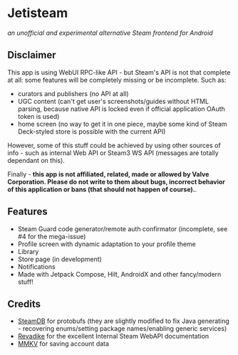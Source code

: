 # Jetisteam
_an unofficial and experimental alternative Steam frontend for Android_

## Disclaimer

This app is using WebUI RPC-like API - but Steam's API is not that complete at all: some features will be completely missing or be incomplete. Such as:
- curators and publishers (no API at all)
- UGC content (can't get user's screenshots/guides without HTML parsing, because native API is locked even if official application OAuth token is used)
- home screen (no way to get it in one piece, maybe some kind of Steam Deck-styled store is possible with the current API)

However, some of this stuff could be achieved by using other sources of info - such as internal Web API or Steam3 WS API (messages are totally dependant on this).

Finally - **this app is not affiliated, related, made or allowed by Valve Corporation. Please do not write to them about bugs, incorrect behavior of this application or bans (that should not happen of course).**.

## Features

- Steam Guard code generator/remote auth confirmator (incomplete, see #4 for the mega-issue)
- Profile screen with dynamic adaptation to your profile theme
- Library
- Store page (in development)
- Notifications
- Made with Jetpack Compose, Hilt, AndroidX and other fancy/modern stuff!

## Credits
- [SteamDB](https://github.com/SteamDatabase/Protobufs) for protobufs (they are slightly modified to fix Java generating - recovering enums/setting package names/enabling generic services)
- [Revadike](https://github.com/Revadike/InternalSteamWebAPI/) for the excellent Internal Steam WebAPI documentation
- [MMKV](https://github.com/Tencent/MMKV) for saving account data

